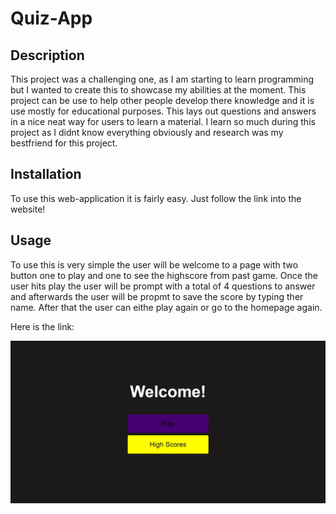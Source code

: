 # Quiz-App

## Description
This project was a challenging one, as I am starting to learn programming but I wanted to create this to showcase my abilities at the moment. This project can be use to help other people develop there knowledge and it is use mostly for educational purposes. This lays out questions and answers in a nice neat way for users to learn a material. I learn so much during this project as I didnt know everything obviously and research was my bestfriend for this project.

## Installation
To use this web-application it is fairly easy. Just follow the link into the website!

## Usage
To use this is very simple the user will be welcome to a page with two button one to play and one to see the highscore from past game. Once the user hits play the user will be prompt with a total of 4 questions to answer and afterwards the user will be propmt to save the score by typing ther name. After that the user can eithe play again or go to the homepage again.

Here is the link: 

![alt text](/assets/images/Web%20capture_11-10-2022_234423_.jpg)